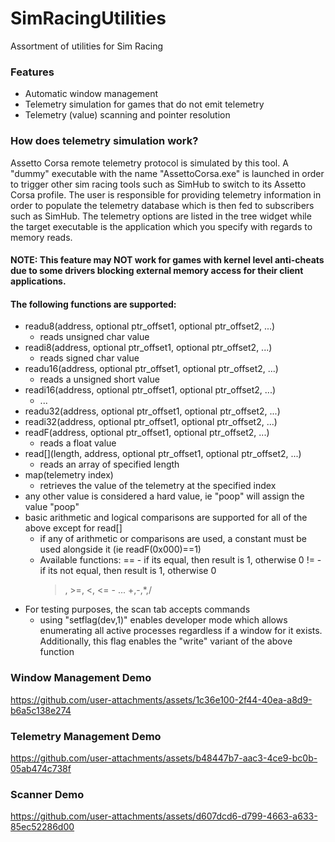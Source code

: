 # SimRacingUtilities
Assortment of utilities for Sim Racing

### Features
* Automatic window management
* Telemetry simulation for games that do not emit telemetry
* Telemetry (value) scanning and pointer resolution

### How does telemetry simulation work?
Assetto Corsa remote telemetry protocol is simulated by this tool. A "dummy" executable with the name "AssettoCorsa.exe" is launched in order to trigger other sim racing tools such as SimHub to switch to its Assetto Corsa profile.
The user is responsible for providing telemetry information in order to populate the telemetry database which is then fed to subscribers such as SimHub.
The telemetry options are listed in the tree widget while the target executable is the application which you specify with regards to memory reads.
#### NOTE: This feature may NOT work for games with kernel level anti-cheats due to some drivers blocking external memory access for their client applications.

#### The following functions are supported:
* readu8(address, optional ptr_offset1, optional ptr_offset2, ...)
    - reads unsigned char value
* readi8(address, optional ptr_offset1, optional ptr_offset2, ...)
    - reads signed char value
* readu16(address, optional ptr_offset1, optional ptr_offset2, ...)
    - reads a unsigned short value 
* readi16(address, optional ptr_offset1, optional ptr_offset2, ...)
    - ...
* readu32(address, optional ptr_offset1, optional ptr_offset2, ...)
* readi32(address, optional ptr_offset1, optional ptr_offset2, ...)
* readF(address, optional ptr_offset1, optional ptr_offset2, ...)
    - reads a float value
* read[](length, address, optional ptr_offset1, optional ptr_offset2, ...)
    - reads an array of specified length
* map(telemetry index)
    - retrieves the value of the telemetry at the specified index
* any other value is considered a hard value, ie "poop" will assign the value "poop"
* basic arithmetic and logical comparisons are supported for all of the above except for read[]
  - if any of arithmetic or comparisons are used, a constant must be used alongside it (ie readF(0x000)==1)
  - Available functions:
    == - if its equal, then result is 1, otherwise 0
    != - if its not equal, then result is 1, otherwise 0
    >, >=, <, <=  - ...
    +,-,*,/
* For testing purposes, the scan tab accepts commands
  * using "setflag(dev,1)" enables developer mode which allows enumerating all active processes regardless if a window for it exists.
    Additionally, this flag enables the "write" variant of the above function
  

### Window Management Demo

https://github.com/user-attachments/assets/1c36e100-2f44-40ea-a8d9-b6a5c138e274


### Telemetry Management Demo

https://github.com/user-attachments/assets/b48447b7-aac3-4ce9-bc0b-05ab474c738f

### Scanner Demo

https://github.com/user-attachments/assets/d607dcd6-d799-4663-a633-85ec52286d00

